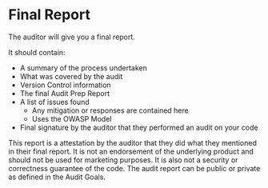 # Final Report

The auditor will give you a final report.

It should contain:

* A summary of the process undertaken
* What was covered by the audit
* Version Control information
* The final Audit Prep Report
* A list of issues found
  * Any mitigation or responses are contained here
  * Uses the OWASP Model
* Final signature by the auditor that they performed an audit on your code

This report is a attestation by the auditor that they did what they mentioned in their final report. It is not an endorsement of the underlying product and should not be used for marketing purposes. It is also not a security or correctness guarantee of the code.  The audit report can be public or private as defined in the Audit Goals.

